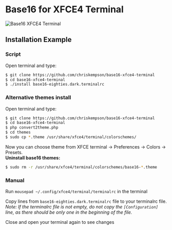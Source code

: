 Base16 for XFCE4 Terminal
=========================

![Base16 XFCE4 Terminal](https://raw.github.com/illarionK/base16-xfce4-terminal/master/base16-xfce4-terminal.png)

## Installation Example

### Script

Open terminal and type:
```bash
$ git clone https://github.com/chriskempson/base16-xfce4-terminal
$ cd base16-xfce4-terminal
$ ./install base16-eighties.dark.terminalrc
```

### Alternative themes install
Open terminal and type:
```bash
$ git clone https://github.com/chriskempson/base16-xfce4-terminal
$ cd base16-xfce4-terminal
$ php convert2theme.php
$ cd themes
$ sudo cp *.theme /usr/share/xfce4/terminal/colorschemes/
```
Now you can choose theme from XFCE terminal -> Preferences -> Colors -> Presets.  
**Uninstall base16 themes:**  
```bash
$ sudo rm -r /usr/share/xfce4/terminal/colorschemes/base16-*.theme
```

### Manual

Run `mousepad ~/.config/xfce4/terminal/terminalrc` in the terminal

Copy lines from `base16-eighties.dark.terminalrc` file to your terminalrc file.  
*Note: If the terminalrc file is not empty, do not copy the `[Configuration]` line, as there should be only one in the beginning of the file.*

Close and open your terminal again to see changes
